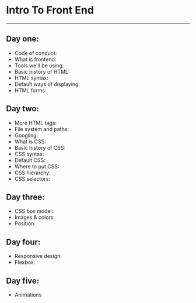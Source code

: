 # Intro To Front End

----------------------
## Day one:
  - Code of conduct:
  - What is frontend:
  - Tools we'll be using:
  - Basic history of HTML:
  - HTML syntax:
  - Default ways of displaying:
  - HTML forms:

## Day two:
  - More HTML tags:
  - File system and paths:
  - Googling:
  - What is CSS:
  - Basic history of CSS:
  - CSS syntax:
  - Default CSS:
  - Where to put CSS:
  - CSS hierarchy:
  - CSS selectors:


## Day three:
  - CSS box model:
  - Images & colors:
  - Position:

## Day four:
  - Responsive design:
  - Flexbox:

## Day five:
  - Animations
